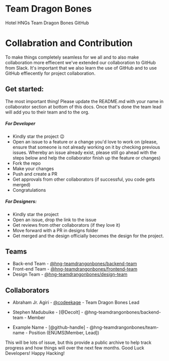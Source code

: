 # Team Dragon Bones
Hotel HNGs Team Dragon Bones GitHub


# Collabration and Contribution

To make things completely seamless for we all and to also make collaboration more effiecent we've extended our collaboration to GitHub from Slack. It's important that we also learn the use of GitHub and to use GitHub effiecently for project collaboration. 

## Get started:

The most important thing! Please update the README.md with your name in collaborator section at bottom of this docs. Once that's done the team lead will add you to their team and to the org. 

##### For Developer
- Kindly star the project :wink:
- Open an issue to a feature or a change you'd love to work on (please, ensure that someone is not already working on it by checking previous issues. Whereby an issue already exist, please still go ahead with the steps below and help the collaborator finish up the feature or changes)
- Fork the repo 
- Make your changes 
- Push and create a PR
- Get approvals from other collaborators (if successful, you code gets merged)
- Congratulations

##### For Designers: 
- Kindly star the project 
- Open an issue, drop the link to the issue 
- Get reviews from other collaborators (if they love it)
- Move forward with a PR in designs folder 
- Get merged and the design officially becomes the design for the project.

## Teams
- Back-end Team - [@hng-teamdrangonbones/backend-team](https://github.com/orgs/hng-teamdrangonbones/teams/backend-team)
- Front-end Team - [@hng-teamdrangonbones/frontend-team](https://github.com/orgs/hng-teamdrangonbones/teams/frontend-team)
- Design Team - [@hng-teamdrangonbones/design-team](https://github.com/orgs/hng-teamdrangonbones/teams/design-team)

## Collaborators

- Abraham Jr. Agiri - [@codeekage](https://github.com/codeekage) - Team Dragon Bones Lead

- Stephen Madubuike - [@Decolt] - @hng-teamdrangonbones/backend-team - Member

- Example Name - [@github-handle] - @hng-teamdrangonbones/team-name - Position (ENUMS[Member, Lead])



This will be lots of issue, but this provide a public archive to help track progress and how things will over the next few months.
Good Luck Developers! Happy Hacking!


